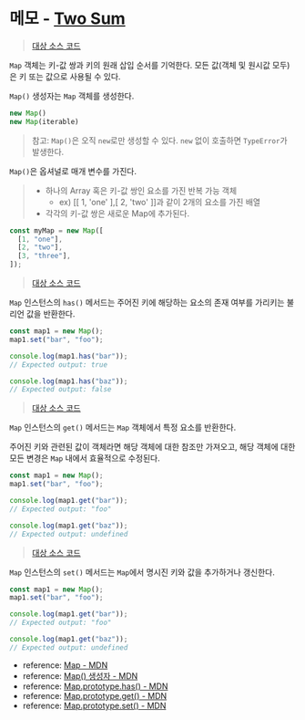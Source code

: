 # 메모 - [Two Sum](https://leetcode.com/problems/two-sum/description/)

> [대상 소스 코드](./Two-Sum.ts#L25)

`Map` 객체는 키-값 쌍과 키의 원래 삽입 순서를 기억한다. 모든 값(객체 및 원시값 모두)은 키 또는 값으로 사용될 수 있다.

`Map()` 생성자는 `Map` 객체를 생성한다.

```javascript
new Map()
new Map(iterable)
```

> 참고: `Map()`은 오직 `new`로만 생성할 수 있다. `new` 없이 호출하면 `TypeError`가 발생한다.

`Map()`은 옵셔널로 매개 변수를 가진다.

> - 하나의 Array 혹은 키-값 쌍인 요소를 가진 반복 가능 객체  
>   - ex) [[ 1, 'one' ],[ 2, 'two' ]]과 같이 2개의 요소를 가진 배열
> - 각각의 키-값 쌍은 새로운 Map에 추가된다.

```javascript
const myMap = new Map([
  [1, "one"],
  [2, "two"],
  [3, "three"],
]);
```

> [대상 소스 코드](./Two-Sum.ts#L31)

`Map` 인스턴스의 `has()` 메서드는 주어진 키에 해당하는 요소의 존재 여부를 가리키는 불리언 값을 반환한다.

```javascript
const map1 = new Map();
map1.set("bar", "foo");

console.log(map1.has("bar"));
// Expected output: true

console.log(map1.has("baz"));
// Expected output: false
```

> [대상 소스 코드](./Two-Sum.ts#L32)

`Map` 인스턴스의 `get()` 메서드는 `Map` 객체에서 특정 요소를 반환한다.

주어진 키와 관련된 값이 객체라면 해당 객체에 대한 참조만 가져오고, 해당 객체에 대한 모든 변경은 `Map` 내에서 효율적으로 수정된다.

```javascript
const map1 = new Map();
map1.set("bar", "foo");

console.log(map1.get("bar"));
// Expected output: "foo"

console.log(map1.get("baz"));
// Expected output: undefined
```

> [대상 소스 코드](./Two-Sum.ts#L35)

`Map` 인스턴스의 `set()` 메서드는 `Map`에서 명시진 키와 값을 추가하거나 갱신한다.

```javascript
const map1 = new Map();
map1.set("bar", "foo");

console.log(map1.get("bar"));
// Expected output: "foo"

console.log(map1.get("baz"));
// Expected output: undefined
```

- reference: [Map - MDN](<https://developer.mozilla.org/ko/docs/Web/JavaScript/Reference/Global_Objects/Map>)
- reference: [Map() 생성자 - MDN](<https://developer.mozilla.org/ko/docs/Web/JavaScript/Reference/Global_Objects/Map/Map>)
- reference: [Map.prototype.has() - MDN](<https://developer.mozilla.org/ko/docs/Web/JavaScript/Reference/Global_Objects/Map/has>)
- reference: [Map.prototype.get() - MDN](<https://developer.mozilla.org/ko/docs/Web/JavaScript/Reference/Global_Objects/Map/get>)
- reference: [Map.prototype.set() - MDN](<https://developer.mozilla.org/ko/docs/Web/JavaScript/Reference/Global_Objects/Map/set>)
